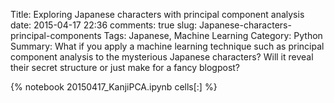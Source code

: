﻿Title: Exploring Japanese characters with principal component analysis
date: 2015-04-17 22:36
comments: true
slug: Japanese-characters-principal-components
Tags: Japanese, Machine Learning
Category: Python
Summary: What if you apply a machine learning technique such as principal component analysis to the mysterious Japanese characters? Will it reveal their secret structure or just make for a fancy blogpost? 

{% notebook 20150417_KanjiPCA.ipynb cells[:] %}
